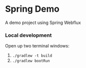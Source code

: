 # Spring Demo
A demo project using Spring Webflux

### Local development
Open up two terminal windows:
1. `./gradlew -t build`
2. `./gradlew bootRun`